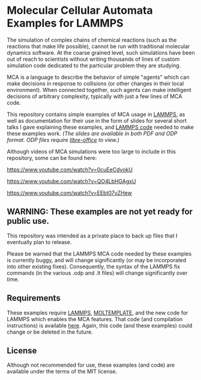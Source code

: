 Molecular Cellular Automata Examples for LAMMPS
===========

The simulation of complex chains of chemical reactions
(such as the reactions that make life possible),
cannot be run with traditional molecular dynamics software.
At the coarse grained level, such simulations have been out of reach
to scientists without writing thousands of lines of custom
simulation code dedicated to the particular problem they are studying.

MCA is a language to describe the behavior of simple "agents"
which can make decisions in response to collisions
(or other changes in their local environment).
When connected together, such agents can make intelligent decisions
of arbitrary complexity, typically with just a few lines of MCA code.

This repository contains simple examples of MCA usage in
[LAMMPS](https://lammps.sandia.gov), as well as documentation for their use
in the form of slides for several short talks I gave explaining these examples,
and [LAMMPS code](LAMMPS_code_needed) needed to make these examples work.
*(The slides are available in both PDF and ODP format.
ODP files require [libre-office](https://www.libreoffice.org) to view.)*

Although videos of MCA simulations were too large to include in this repository,
some can be found here:

   https://www.youtube.com/watch?v=0cuEeCdyokU

   https://www.youtube.com/watch?v=QO4LbHGAgxU

   https://www.youtube.com/watch?v=EEbt07vZHew


## WARNING: These examples are not yet ready for public use.

This repository was intended as a private place
to back up files that I eventually plan to release.

Please be warned that the LAMMPS MCA code needed by these examples
is currently buggy, and will change significantly
(or may be incorporated into other existing fixes).
Consequently, the syntax of the LAMMPS fix commands
(in the various .odp and .lt files)
will change significantly over time.

## Requirements

These examples require
[LAMMPS](https://lammps.sandia.gov),
[MOLTEMPLATE](https://moltemplate.org),
and the new code for LAMMPS which enables the MCA features.
That code (and compilation instructions) is available
[here](LAMMPS_code_needed).
Again, this code (and these examples) could change or be deleted in the future.

## License

Although not recommended for use, these examples (and code)
are available under the terms of the MIT license.
